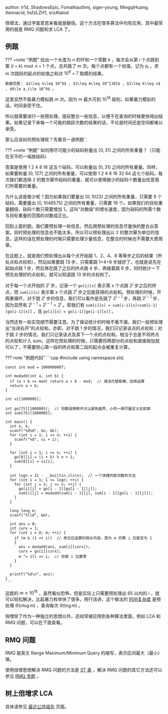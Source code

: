 author: Ir1d, ShadowsEpic, Fomalhauthmj, siger-young, MingqiHuang, Xeonacid, hsfzLZH1, orzAtalod

倍增法，通过字面意思来看就是翻倍。这个方法在很多算法中均有应用，其中最常用的就是 RMQ 问题和求 LCA 了。

## 例题

??? +note "例题"
    给出一个长度为 $n$ 的环和一个常数 $k$ ，每次会从第 $i$ 个点跳到第 $(i+k)\bmod n+1$ 个点，总共跳了 $m$ 次。每个点都有一个权值，记为 $a_i$ ，求 $m$ 次跳跃的起点的权值之和对 $10^9+7$ 取模的结果。
    
    数据范围： $1\leq n\leq 10^6$ , $1\leq m\leq 10^{18}$ , $1\leq k\leq n$ , $0\le a_i\le 10^9$ 。

这里显然不能暴力模拟跳 $m$ 次。因为 $m$ 最大可到 $10^{18}$ 级别，如果暴力模拟的话，时间承受不住。

所以就需要进行一些预处理，提前整合一些信息，以便于在查询的时候更快得出结果。如果记录下来每一个可能的跳跃次数的结果的话，不论是时间还是空间都难以承受。

那么应该如何预处理呢？先看另一道例题：

??? +note "例题"
    如何用尽可能少的砝码称量出 $[0,31]$ 之间的所有重量？（只能在天平的一端放砝码）

答案是使用 1 2 4 8 16 这五个砝码，可以称量出 $[0,31]$ 之间的所有重量。同样，如果要称量 $[0,127]$ 之间的所有重量，可以使用 1 2 4 8 16 32 64 这七个砝码。每次我们都选择 2 的整次幂作砝码的重量，就可以使用极少的砝码个数量出任意我们所需要的重量。

为什么说是极少呢？因为如果我们要量出 $[0,1023]$ 之间的所有重量，只需要 9 个砝码，需要量出 $[0,1048575]$ 之间的所有重量，只需要 19 个。如果我们的目标重量翻倍，砝码个数只需要增加 1。这叫“对数级”的增长速度，因为砝码的所需个数与目标重量的范围的对数成正比。

回到上面的题。我们要预处理一些信息，然后用预处理的信息尽量快的整合出答案。同时预处理的信息也不能太多。所以可以预处理出以 2 的整次幂为单位的信息，这样的话在预处理的时候只需要处理少量信息，在整合的时候也不需要大费周章。

在这题上，就是我们预处理出从每个点开始跳 1、2、4、8 等等步之后的结果（所处点和点权和），然后如果要跳 13 步，只需要跳 1+4+8 步就好了。也就是说先在起始点跳 1 步，然后再在跳了之后的终点跳 4 步，再接着跳 8 步，同时统计一下预先处理好的点权和，就可以知道跳 13 步的点权和了。

对于每一个点开始的 $2^i$ 步，记录一个 `go[i][x]` 表示第 $x$ 个点跳 $2^i$ 步之后的终点，而 `sum[i][x]` 表示第 $x$ 个点跳 $2^i$ 步之后能获得的点权和。预处理的时候，开两重循环，对于跳 $2^i$ 步的信息，我们可以看作是先跳了 $2^{i-1}$ 步，再跳 $2^{i-1}$ 步，因为显然有 $2^{i-1}+2^{i-1}=2^i$ 。即我们有 `sum[i][x] = sum[i-1][x]+sum[i-1][go[i-1][x]]` ，且 `go[i][x] = go[i-1][go[i-1][x]]` 。

当然还有一些实现细节需要注意。为了保证统计的时候不重不漏，我们一般预处理出“左闭右开”的点权和。亦即，对于跳 1 步的情况，我们只记录该点的点权和；对于跳 2 步的情况，我们只记录该点及其下一个点的点权和。相当于总是不将终点的点权和计入 sum。这样在预处理的时候，只需要将两部分的点权和直接相加就可以了，不需要担心第一段的终点和第二段的起点会被重复计算。

??? note "例题代码"
    ```cpp
    #include <cstdio>
    using namespace std;
    
    const int mod = 1000000007;
    
    int modadd(int a, int b) {
      if (a + b >= mod) return a + b - mod;  // 减法代替取模，加快运算
      return a + b;
    }
    
    int vi[1000005];
    
    int go[75][1000005];  // 将数组稍微开大以避免越界，小的一维尽量定义在前面
    int sum[75][1000005];
    
    int main() {
      int n, k;
      scanf("%d%d", &n, &k);
      for (int i = 1; i <= n; ++i) {
        scanf("%d", vi + i);
      }
    
      for (int i = 1; i <= n; ++i) {
        go[0][i] = (i + k) % n + 1;
        sum[0][i] = vi[i];
      }
    
      int logn = 31 - __builtin_clz(n);  // 一个快捷的取对数的方法
      for (int i = 1; i <= logn; ++i) {
        for (int j = 1; j <= n; ++j) {
          go[i][j] = go[i - 1][go[i - 1][j]];
          sum[i][j] = modadd(sum[i - 1][j], sum[i - 1][go[i - 1][j]]);
        }
      }
    
      long long m;
      scanf("%lld", &m);
    
      int ans = 0;
      int curx = 1;
      for (int i = 0; m; ++i) {
        if (m & (1 << i))  // 参见位运算的相关内容，意为 m 的第 i 位是否为 1
        {
          ans = modadd(ans, sum[i][curx]);
          curx = go[i][curx];
          m ^= 1ll << i;  // 将第 i 位置零
        }
      }
    
      printf("%d\n", ans);
    }
    ```

这题的 $m\leq 10^{18}$ ，虽然看似恐怖，但是实际上只需要预处理出 $65$ 以内的 $i$ ，就可以轻松解决，比起暴力枚举快了很多。用行话讲，这个做法的 [时间复杂度](../misc/complexity.md) 是预处理 $\Theta(n\log m)$ ，查询每次 $\Theta(\log m)$ 。

倍增除了作为一种独立的思想以外，还经常被应用到各种算法里面，例如 LCA 和 RMQ 问题，可以在下面查看。

## RMQ 问题

RMQ 是英文 Range Maximum/Minimum Query 的缩写，表示区间最大（最小）值。

使用倍增思想解决 RMQ 问题的方法是 [ST 表](../ds/sparse-table.md) ，解决 RMQ 问题的其它方法还可以参见 [RMQ 专题](../topic/rmq.md) 。

## 树上倍增求 LCA

具体请参见 [最近公共祖先](/graph/lca/#_5) 页面。

